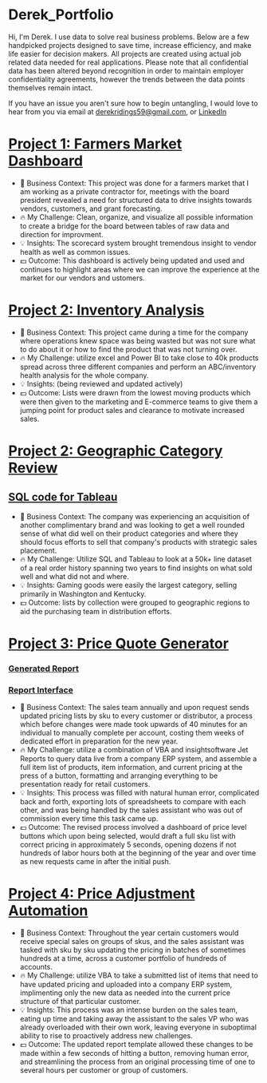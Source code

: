 # Derek_Portfolio
Hi, I'm Derek. I use data to solve real business problems. Below are a few handpicked projects designed to save time, increase efficiency, and make life easier for decision makers. All projects are created using actual job related data needed for real applications. Please note that all confidential data has been altered beyond recognition in order to maintain employer confidentiality agreements, however the trends between the data points themselves remain intact. 

If you have an issue you aren't sure how to begin untangling, I would love to hear from you via email at derekridings59@gmail.com, or [LinkedIn](https://www.linkedin.com/in/derek-ridings-107a5b177/)

# [Project 1: Farmers Market Dashboard](https://github.com/Sync932/Derek_Portfolio/blob/main/Images/Inventory%20Analysis.png)
* :briefcase: Business Context: This project was done for a farmers market that I am working as a private contractor for, meetings with the board president revealed a need for structured data to drive insights towards vendors, customers, and grant forecasting.
* :fire: My Challenge: Clean, organize, and visualize all possible information to create a bridge for the board between tables of raw data and direction for improvment.
* :bulb: Insights: The scorecard system brought tremendous insight to vendor health as well as common issues.
* :dollar: Outcome: This dashboard is actively being updated and used and continues to highlight areas where we can improve the experience at the market for our vendors and ustomers.

# [Project 2: Inventory Analysis](https://github.com/Sync932/Derek_Portfolio/blob/main/Images/Inventory%20Analysis.png)
* :briefcase: Business Context: This project came during a time for the company where operations knew space was being wasted but was not sure what to do about it or how to find the product that was not turning over.
* :fire: My Challenge: utilize excel and Power BI to take close to 40k products spread across three different companies and perform an ABC/inventory health analysis for the whole company.
* :bulb: Insights: (being reviewed and updated actively)
* :dollar: Outcome: Lists were drawn from the lowest moving products which were then given to the marketing and E-commerce teams to give them a jumping point for product sales and clearance to motivate increased sales.

# [Project 2: Geographic Category Review](https://public.tableau.com/app/profile/derek2697/viz/Project_16792940348160/Dashboard1?publish=yes)
## [SQL code for Tableau](https://github.com/Sync932/Derek_Portfolio/blob/main/Geographic%20SQL.txt) 
* :briefcase: Business Context: The company was experiencing an acquisition of another complimentary brand and was looking to get a well rounded sense of what did well on their product categories and where they should focus efforts to sell that company's products with strategic sales placement.
* :fire: My Challenge: Utilize SQL and Tableau to look at a 50k+ line dataset of a real order history spanning two years to find insights on what sold well and what did not and where.
* :bulb: Insights: Gaming goods were easily the largest category, selling primarily in Washington and Kentucky. 
* :dollar: Outcome: lists by collection were grouped to geographic regions to aid the purchasing team in distribution efforts.

# [Project 3: Price Quote Generator](https://github.com/Sync932/Derek_Portfolio/blob/main/VBA%20Quote%20Generator.txt)
### [Generated Report](https://github.com/Sync932/Derek_Portfolio/blob/main/Images/Quote%20Generator%20Front%20Page.png)
### [Report Interface](https://github.com/Sync932/Derek_Portfolio/blob/main/Images/Quote%20Generator%20Controls.png)
* :briefcase: Business Context: The sales team annually and upon request sends updated pricing lists by sku to every customer or distributor, a process which before changes were made took upwards of 40 minutes for an individual to manually complete per account, costing them weeks of dedicated effort in preparation for the new year.
* :fire: My Challenge: utilize a combination of VBA and insightsoftware Jet Reports to query data live from a company ERP system, and assemble a full item list of products, item information, and current pricing at the press of a button, formatting and arranging everything to be presentation ready for retail customers.
* :bulb: Insights: This process was filled with natural human error, complicated back and forth, exporting lots of spreadsheets to compare with each other, and was being handled by the sales assistant who was out of commission every time this task came up.
* :dollar: Outcome: The revised process involved a dashboard of price level buttons which upon being selected, would draft a full sku list with correct pricing in approximately 5 seconds, opening dozens if not hundreds of labor hours both at the beginning of the year and over time as new requests came in after the initial push.

# [Project 4: Price Adjustment Automation](https://github.com/Sync932/Derek_Portfolio/blob/main/VBA%20Price%20Adjustment.txt)
* :briefcase: Business Context: Throughout the year certain customers would receive special sales on groups of skus, and the sales assistant was tasked with sku by sku updating the pricing in batches of sometimes hundreds at a time, across a customer portfolio of hundreds of accounts. 
* :fire: My Challenge: utilize VBA to take a submitted list of items that need to have updated pricing and uploaded into a company ERP system, implimenting only the new data as needed into the current price structure of that particular customer. 
* :bulb: Insights: This process was an intense burden on the sales team, eating up time and taking away the assistant to the sales VP who was already overloaded with their own work, leaving everyone in suboptimal ability to rise to proactively address new challenges. 
* :dollar: Outcome: The updated report template allowed these changes to be made within a few seconds of hitting a button, removing human error, and streamlining the process from an original processing time of one to several hours per customer or group of customers.

